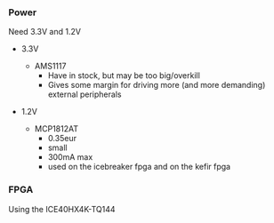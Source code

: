 ### Power

Need 3.3V and 1.2V

* 3.3V
  * AMS1117
    * Have in stock, but may be too big/overkill
    * Gives some margin for driving more (and more demanding) external peripherals 

* 1.2V
  * MCP1812AT
    * 0.35eur
    * small
    * 300mA max
    * used on the icebreaker fpga and on the kefir fpga



### FPGA

Using the ICE40HX4K-TQ144